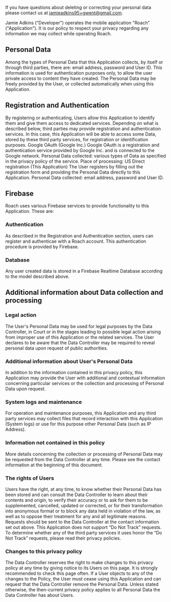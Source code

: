 If you have questions about deleting or correcting your personal data please contact us at jamieadkins95+gwent@gmail.com.

Jamie Adkins (“Developer") operates the mobile application "Roach" ("Application"). It is our policy to respect your privacy regarding any information we may collect while operating Roach.

## Personal Data

Among the types of Personal Data that this Application collects, by itself or through third parties, there are: email address, password and User ID.
This information is used for authentication purposes only, to allow the user private access to content they have created.
The Personal Data may be freely provided by the User, or collected automatically when using this Application.

## Registration and Authentication

By registering or authenticating, Users allow this Application to identify them and give them access to dedicated services.
Depending on what is described below, third parties may provide registration and authentication services. In this case, this Application will be able to access some Data, stored by these third party services, for registration or identification purposes.
Google OAuth (Google Inc.)
Google OAuth is a registration and authentication service provided by Google Inc. and is connected to the Google network.
Personal Data collected: various types of Data as specified in the privacy policy of the service.
Place of processing: US
Direct registration (This Application)
The User registers by filling out the registration form and providing the Personal Data directly to this Application.
Personal Data collected: email address, password and User ID.

## Firebase

Roach uses various Firebase services to provide functionality to this Application. These are:

### Authentication

As described in the Registration and Authentication section, users can register and authenticae with a Roach account. This authentication procedure is provided by Firebase.

### Database

Any user created data is stored in a Firebase Realtime Database according to the model described above.

## Additional information about Data collection and processing

### Legal action

The User's Personal Data may be used for legal purposes by the Data Controller, in Court or in the stages leading to possible legal action arising from improper use of this Application or the related services.
The User declares to be aware that the Data Controller may be required to reveal personal data upon request of public authorities.

### Additional information about User's Personal Data

In addition to the information contained in this privacy policy, this Application may provide the User with additional and contextual information concerning particular services or the collection and processing of Personal Data upon request.

### System logs and maintenance

For operation and maintenance purposes, this Application and any third party services may collect files that record interaction with this Application (System logs) or use for this purpose other Personal Data (such as IP Address).

### Information not contained in this policy

More details concerning the collection or processing of Personal Data may be requested from the Data Controller at any time. Please see the contact information at the beginning of this document.

### The rights of Users

Users have the right, at any time, to know whether their Personal Data has been stored and can consult the Data Controller to learn about their contents and origin, to verify their accuracy or to ask for them to be supplemented, cancelled, updated or corrected, or for their transformation into anonymous format or to block any data held in violation of the law, as well as to oppose their treatment for any and all legitimate reasons. Requests should be sent to the Data Controller at the contact information set out above.
This Application does not support “Do Not Track” requests.
To determine whether any of the third party services it uses honor the “Do Not Track” requests, please read their privacy policies.

### Changes to this privacy policy

The Data Controller reserves the right to make changes to this privacy policy at any time by giving notice to its Users on this page. It is strongly recommended to check this page often. If a User objects to any of the changes to the Policy, the User must cease using this Application and can request that the Data Controller remove the Personal Data. Unless stated otherwise, the then-current privacy policy applies to all Personal Data the Data Controller has about Users.
